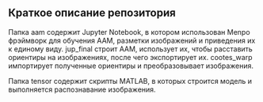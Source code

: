 ## Краткое описание репозитория

Папка aam содержит Jupyter Notebook, в котором использован Menpo фрэймворк для обучения AAM, разметки изображений и приведения их к единому виду. jup_final строит AAM, использует их, чтобы расставить ориентиры на изображениях, после чего экспортирует их. cootes_warp импортирует полученные ориентиры и преобразовывает изображения.

Папка tensor содержит скрипты MATLAB, в которых строится модель и выполняется распознавание изображения.
